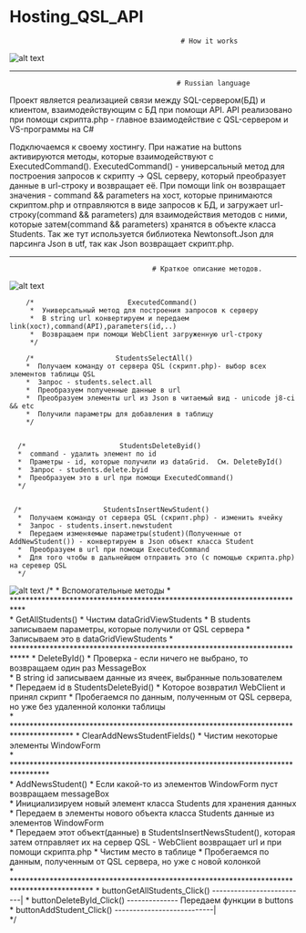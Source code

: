  # Hosting_QSL_API
                                              # How it works
![alt text](https://cloud.githubusercontent.com/assets/24619416/25585736/bf75c698-2ea4-11e7-9114-5a2c56b4629e.png)
**********************************************************************************************************************
                                             # Russian language
   Проект является реализацией связи между SQL-сервером(БД) и клиентом, взаимодействующим с БД при помощи API.
   API реализовано при помощи скрипта.php - главное взаимодействие с QSL-сервером и VS-программы на C#
   
Подключаемся к своему хостингу.
При нажатие на buttons активируются методы, которые взаимодействуют с ExecutedCommand().
ExecutedCommand() - универсальный метод для построения запросов к скрипту -> QSL серверу, который преобразует данные 
в url-строку и возвращает её.
При помощи link он возвращает значения - command && parameters на хост, которые принимаются скриптом.php и отправляются в виде запросов 
к БД, и загружает url-строку(command && parameters) для взаимодействия методов с ними, которые затем(command && parameters) хранятся в 
объекте класса Students.
Так же тут используется библиотека Newtonsoft.Json для парсинга Json в utf, так как Json возвращает скрипт.php.
***********************************************************************************************************************************
                                       # Краткое описание методов.
 ![alt text](https://cloud.githubusercontent.com/assets/24619416/25585534/c52b1c4c-2ea3-11e7-9a11-c59d3177e2c8.png)                                      
                                              
        /*                       ExecutedCommand()
         *  Универсальный метод для построения запросов к серверу 
         *  В string url конвертируем и передаем link(хост),command(API),parameters(id,..)
         *  Возвращаем при помощи WebClient загруженную url-строку
         */      
      
        /*                    StudentsSelectAll()
        *  Получаем команду от сервера QSL (скрипт.php)- выбор всех элементов таблицы QSL
        *  Запрос - students.select.all
        *  Преобразуем полученные данные в url 
        *  Преобразуем элементы url из Json в читаемый вид - unicode j8-ci && etc
        *  Получили параметры для добавления в таблицу
        */
        

      /*                       StudentsDeleteByid()
      *  command - удалить элемент по id 
      *  Праметры - id, которые получили из dataGrid.  Cм. DeleteById()
      *  Запрос - students.delete.byid
      *  Преобразуем это в url при помощи ExecutedCommand()
      */
        

     /*                    StudentsInsertNewStudent()
      *  Получаем команду от сервера QSL (скрипт.php) - изменить ячейку
      *  Запрос - students.insert.newstudent
      *  Передаем изменяемые параметры(student)(Полученные от AddNewStudent()) - конвертируем в Json объект класса Student
      *  Преобразуем в url при помощи ExecutedCommand
      *  Для того чтобы в дальнейшем отправить это (с помощью скрипта.php) на серевер QSL
      */
      
  ![alt text](https://cloud.githubusercontent.com/assets/24619416/25585757/d4d5583c-2ea4-11e7-83e6-444251092f92.png)
      /*
         *                                  Вспомогательные методы
         *  ***************************************************************************                                
         *                                    GetAllStudents()
         *  Чистим  dataGridViewStudents
         *  В students записываем параметры, которые получили от QSL сервера
         *  Записываем это в dataGridViewStudents
         *  ****************************************************************************
         *                                    DeleteById()
         *  Проверка - если ничего не выбрано, то возвращаем один раз MessageBox             
         *  В string id записываем данные из ячеек, выбранные пользователем      
         *  Передаем id в StudentsDeleteByid()
         *  Которое возвратил WebClient и принял скрипт
         *  Пробегаемся по данным, полученным от QSL сервера, но уже без удаленной колонки таблицы        
         *  ***************************************************************************************
         *                                    ClearAddNewsStudentFields()
         *  Чистим некоторые элементы WindowForm      
         *  *********************************************************************************         
         *                                    AddNewsStudent()
         *  Если какой-то из элементов WindowForm пуст возвращаем messageBox                            
         *  Инициализируем новый элемент класса Students для хранения данных                                    
         *  Передаем в элементы нового объекта класса Students данные из элементов WindowForm                           
         *  Передаем этот объект(данные) в StudentsInsertNewsStudent(), которая затем отправляет их на сервер QSL  - WebClient возвращает url и при помощи скрипта.php
         *  Чистим место в таблице
         *  Пробегаемся по данным, полученным от QSL сервера, но уже с новой колонкой       
         *  ********************************************************************************************
         *  buttonGetAllStudents_Click()  --------------------------|
         *  buttonDeleteById_Click()                                 --------------  Передаем функции в buttons
         *  buttonAddStudent_Click()     ---------------------------|                 
         */
        


